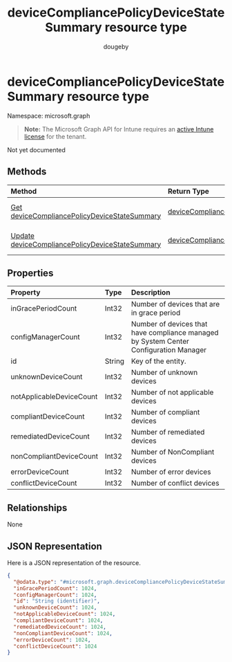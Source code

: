 ﻿---
title: "deviceCompliancePolicyDeviceStateSummary resource type"
description: "Not yet documented"
author: "dougeby"
localization_priority: Normal
ms.prod: "intune"
doc_type: resourcePageType
---

# deviceCompliancePolicyDeviceStateSummary resource type

Namespace: microsoft.graph

> **Note:** The Microsoft Graph API for Intune requires an [active Intune license](https://go.microsoft.com/fwlink/?linkid=839381) for the tenant.

Not yet documented

## Methods

| Method                                                                                                                           | Return Type                                                                                                              | Description                                                                                                                                                               |
| :------------------------------------------------------------------------------------------------------------------------------- | :----------------------------------------------------------------------------------------------------------------------- | :------------------------------------------------------------------------------------------------------------------------------------------------------------------------ |
| [Get deviceCompliancePolicyDeviceStateSummary](../api/intune-deviceconfig-devicecompliancepolicydevicestatesummary-get.md)       | [deviceCompliancePolicyDeviceStateSummary](../resources/intune-deviceconfig-devicecompliancepolicydevicestatesummary.md) | Read properties and relationships of the [deviceCompliancePolicyDeviceStateSummary](../resources/intune-deviceconfig-devicecompliancepolicydevicestatesummary.md) object. |
| [Update deviceCompliancePolicyDeviceStateSummary](../api/intune-deviceconfig-devicecompliancepolicydevicestatesummary-update.md) | [deviceCompliancePolicyDeviceStateSummary](../resources/intune-deviceconfig-devicecompliancepolicydevicestatesummary.md) | Update the properties of a [deviceCompliancePolicyDeviceStateSummary](../resources/intune-deviceconfig-devicecompliancepolicydevicestatesummary.md) object.               |

## Properties

| Property                 | Type   | Description                                                                           |
| :----------------------- | :----- | :------------------------------------------------------------------------------------ |
| inGracePeriodCount       | Int32  | Number of devices that are in grace period                                            |
| configManagerCount       | Int32  | Number of devices that have compliance managed by System Center Configuration Manager |
| id                       | String | Key of the entity.                                                                    |
| unknownDeviceCount       | Int32  | Number of unknown devices                                                             |
| notApplicableDeviceCount | Int32  | Number of not applicable devices                                                      |
| compliantDeviceCount     | Int32  | Number of compliant devices                                                           |
| remediatedDeviceCount    | Int32  | Number of remediated devices                                                          |
| nonCompliantDeviceCount  | Int32  | Number of NonCompliant devices                                                        |
| errorDeviceCount         | Int32  | Number of error devices                                                               |
| conflictDeviceCount      | Int32  | Number of conflict devices                                                            |

## Relationships

None

## JSON Representation

Here is a JSON representation of the resource.

<!-- {
  "blockType": "resource",
  "keyProperty": "id",
  "@odata.type": "microsoft.graph.deviceCompliancePolicyDeviceStateSummary"
}
-->

```json
{
  "@odata.type": "#microsoft.graph.deviceCompliancePolicyDeviceStateSummary",
  "inGracePeriodCount": 1024,
  "configManagerCount": 1024,
  "id": "String (identifier)",
  "unknownDeviceCount": 1024,
  "notApplicableDeviceCount": 1024,
  "compliantDeviceCount": 1024,
  "remediatedDeviceCount": 1024,
  "nonCompliantDeviceCount": 1024,
  "errorDeviceCount": 1024,
  "conflictDeviceCount": 1024
}
```
